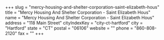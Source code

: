+++
slug = "mercy-housing-and-shelter-corporation-saint-elizabeth-hous"
title = "Mercy Housing And Shelter Corporation - Saint Elizabeth Hous"
name = "Mercy Housing And Shelter Corporation - Saint Elizabeth Hous"
address = "118 Main Street"
cityIndexKey = "city-ct-hartford"
city = "Hartford"
state = "CT"
postal = "06106"
website = ""
phone = "860-808-2120"
fax = ""
+++
